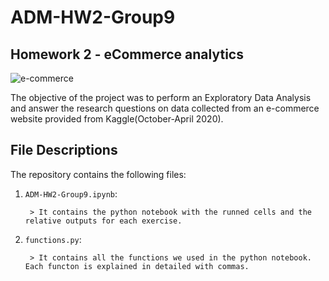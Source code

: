 # ADM-HW2-Group9
## Homework 2 - eCommerce analytics

![e-commerce](https://www.nextre.it/wp-content/uploads/2020/09/E-commerce-web-development.png)

The objective of the project was to perform an Exploratory Data Analysis and answer the research questions on data collected from an e-commerce website provided from Kaggle(October-April 2020).

## File Descriptions

The repository contains the following files:

1. `ADM-HW2-Group9.ipynb`:

        > It contains the python notebook with the runned cells and the relative outputs for each exercise.

2. `functions.py`:

        > It contains all the functions we used in the python notebook. Each functon is explained in detailed with commas.
        

